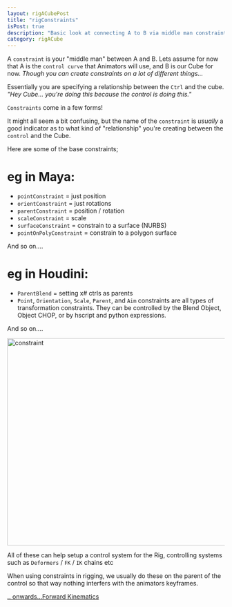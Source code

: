 ```yaml
---
layout: rigACubePost
title: "rigConstraints"
isPost: true
description: "Basic look at connecting A to B via middle man constraints"
category: rigACube
---
```


A `constraint` is your "middle man" between A and B. Lets assume for now that A is the 
`control curve` that Animators will use, and B is our Cube for now. *Though you 
can create constraints on a lot of different things...*

Essentially you are specifying a relationship between the `Ctrl` and the cube.
*"Hey Cube... you're doing this because the control is doing this."*

`Constraints` come in a few forms!

It might all seem a bit confusing, but the name of the `constraint` is *usually* a good
indicator as to what kind of "relationship" you're creating between the `control`
and the Cube.

Here are some of the base constraints;
 
eg in Maya:
===========
- `pointConstraint`   = just position
- `orientConstraint`  = just rotations
- `parentConstraint`  = position / rotation
- `scaleConstraint`   = scale 
- `surfaceConstraint` = constrain to a surface (NURBS)
- `pointOnPolyConstraint` = constrain to a polygon surface

And so on....

eg in Houdini:
==============
- `ParentBlend` = setting x# ctrls as parents
- `Point`, `Orientation`, `Scale`, `Parent`, and `Aim` constraints are all types of 
transformation constraints. They can be controlled by the Blend Object, 
Object CHOP, or by hscript and python expressions.

And so on....

<img src="http://www.anim83d.com/images/examples/cube_constraint01.gif" width="640" height="480" alt="constraint">

All of these can help setup a control system for the Rig, controlling systems such as
`Deformers` / `FK` / `IK` chains etc

When using constraints in rigging, we usually do these on the parent of
the control so that way nothing interfers with the animators keyframes.

[.. onwards...Forward Kinematics](2019-09-14-forwardkinematics.md)
